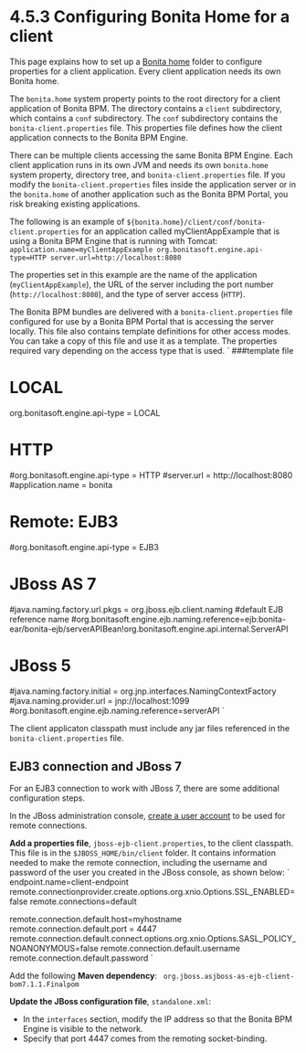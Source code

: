 # 4.5.3 Configuring Bonita Home for a client

This page explains how to set up a [Bonita home](bonita-home.md) folder to configure properties for a client application. Every client application needs its own Bonita home.

The `bonita.home` system property points to the root directory for a client application of Bonita BPM. 
The directory contains a `client` subdirectory, which contains a `conf` subdirectory. 
The `conf` subdirectory contains the `bonita-client.properties` file. This properties file 
defines how the client application connects to the Bonita BPM Engine. 

There can be multiple clients accessing the same Bonita BPM Engine. Each client application runs in its own JVM and needs its own `bonita.home` system property, directory tree, 
and `bonita-client.properties` file. If you modify the `bonita-client.properties` files inside the application server or in the `bonita.home` of another application 
such as the Bonita BPM Portal, you risk breaking existing applications.

The following is an example of `${bonita.home}/client/conf/bonita-client.properties` for an application 
called myClientAppExample that is using a Bonita BPM Engine that is running with Tomcat:
`
application.name=myClientAppExample
org.bonitasoft.engine.api-type=HTTP
server.url=http://localhost:8080
`

The properties set in this example are the name of the application (`myClientAppExample`), the URL of the server including 
the port number (`http://localhost:8080`), and the type of server access (`HTTP`).

The Bonita BPM bundles are delivered with a `bonita-client.properties` file configured for use by a Bonita BPM Portal 
that is accessing the server locally. This file also contains template definitions for other access modes. You can take a 
copy of this file and use it as a template. The properties required vary depending on the access type that is used.
`
###template file
# LOCAL
org.bonitasoft.engine.api-type = LOCAL

# HTTP
#org.bonitasoft.engine.api-type = HTTP
#server.url = http://localhost:8080
#application.name = bonita

# Remote: EJB3
#org.bonitasoft.engine.api-type = EJB3
# JBoss AS 7
#java.naming.factory.url.pkgs = org.jboss.ejb.client.naming
#default EJB reference name
#org.bonitasoft.engine.ejb.naming.reference=ejb:bonita-ear/bonita-ejb/serverAPIBean!org.bonitasoft.engine.api.internal.ServerAPI
# JBoss 5
#java.naming.factory.initial = org.jnp.interfaces.NamingContextFactory
#java.naming.provider.url = jnp://localhost:1099
#org.bonitasoft.engine.ejb.naming.reference=serverAPI
`

The client applicaton classpath must include any jar files referenced in the `bonita-client.properties` file.

## EJB3 connection and JBoss 7

For an EJB3 connection to work with JBoss 7, there are some additional configuration steps.

In the JBoss administration console, [create a user account](https://docs.jboss.org/author/display/AS71/Admin+Guide#AdminGuide-adduser.sh) to be used for remote connections.

**Add a properties file**, `jboss-ejb-client.properties`, to the client classpath. This file is in the `$JBOSS_HOME/bin/client` folder. 
It contains information needed to make the remote connection, including the username and password of the user you created in the JBoss console, as shown below:
`
endpoint.name=client-endpoint
remote.connectionprovider.create.options.org.xnio.Options.SSL_ENABLED=false
remote.connections=default
 
remote.connection.default.host=myhostname
remote.connection.default.port = 4447
remote.connection.default.connect.options.org.xnio.Options.SASL_POLICY_NOANONYMOUS=false
remote.connection.default.username 
remote.connection.default.password 
`

Add the following **Maven dependency**:
`
org.jboss.asjboss-as-ejb-client-bom7.1.1.Finalpom`

**Update the JBoss configuration file**, `standalone.xml`: 

* In the `interfaces` section, modify the IP address so that the Bonita BPM Engine is visible to the network.
* Specify that port 4447 comes from the remoting socket-binding.